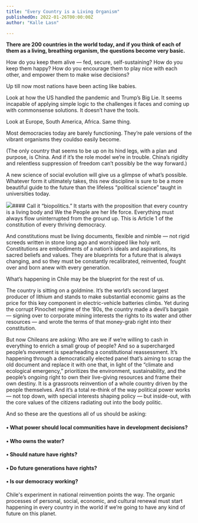 ```yaml
---
title: "Every Country is a Living Organism"
publishedOn: 2022-01-26T00:00:00Z
author: "Kalle Lasn"

---
```


**There are 200 countries in the world today, and if you think of each of them as a living, breathing organism, the questions become very basic.**

How do you keep them alive — fed, secure, self-sustaining? How do you keep them happy? How do you encourage them to play nice with each other, and empower them to make wise decisions?

Up till now most nations have been acting like babies.

Look at how the US handled the pandemic and Trump’s Big Lie. It seems incapable of applying simple logic to the challenges it faces and coming up with commonsense solutions. It doesn’t have the tools.

Look at Europe, South America, Africa. Same thing.

Most democracies today are barely functioning. They’re pale versions of the vibrant organisms they couldso easily become.

(The only country that seems to be up on its hind legs, with a plan and purpose, is China. And if it’s the role model we’re in trouble. China’s rigidity and relentless suppression of freedom can’t possibly be the way forward.)

A new science of social evolution will give us a glimpse of what’s possible. Whatever form it ultimately takes, this new discipline is sure to be a more beautiful guide to the future than the lifeless “political science” taught in universities today.

![](/images/articles/61fafdcdc070e5efdbe6dc22_Biopolitics_blank_1.jpg)#### Call it “biopolitics.”
It starts with the proposition that every country is a living body and We the People are her life force. Everything must always flow uninterrupted from the ground up. This is Article 1 of the constitution of every thriving democracy.

And constitutions must be living documents, flexible and nimble — not rigid screeds written in stone long ago and worshipped like holy writ. Constitutions are embodiments of a nation’s ideals and aspirations, its sacred beliefs and values. They are blueprints for a future that is always changing, and so they must be constantly recalibrated, reinvented, fought over and born anew with every generation.

What’s happening in Chile may be the blueprint for the rest of us.

The country is sitting on a goldmine. It’s the world’s second largest producer of lithium and stands to make substantial economic gains as the price for this key component in electric-vehicle batteries climbs. Yet during the corrupt Pinochet regime of the ‘80s, the country made a devil’s bargain — signing over to corporate mining interests the rights to its water and other resources — and wrote the terms of that money-grab right into their constitution.

But now Chileans are asking: Who are we if we’re willing to cash in everything to enrich a small group of people? And so a supercharged people’s movement is spearheading a constitutional reassessment. It’s happening through a democratically elected panel that’s aiming to scrap the old document and replace it with one that, in light of the “climate and ecological emergency,” prioritizes the environment, sustainability, and the people’s ongoing right to own their live-giving resources and frame their own destiny. It is a grassroots reinvention of a whole country driven by the people themselves. And it’s a total re-think of the way political power works — not top down, with special interests shaping policy — but inside-out, with the core values of the citizens radiating out into the body politic.

And so these are the questions all of us should be asking:

#### • What power should local communities have in development decisions?
#### • Who owns the water?
#### • Should nature have rights?
#### • Do future generations have rights?
#### • Is our democracy working?
Chile's experiment in national reinvention points the way. The organic processes of personal, social, economic, and cultural renewal must start happening in every country in the world if we’re going to have any kind of future on this planet.